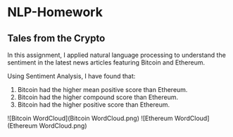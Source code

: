 # NLP-Homework

## Tales from the Crypto

In this assignment, I applied natural language processing to understand the sentiment in the latest news articles featuring Bitcoin and Ethereum.  

Using Sentiment Analysis, I have found that:

1. Bitcoin had the higher mean positive score than Ethereum.
2. Bitcoin had the higher compound score than Ethereum.
3. Bitcoin had the higher positive score than Ethereum.

![Bitcoin WordCloud](Bitcoin WordCloud.png)
![Ethereum WordCloud](Ethereum WordCloud.png)

